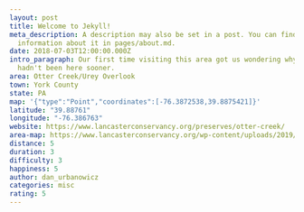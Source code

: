 ```yaml
---
layout: post
title: Welcome to Jekyll!
meta_description: A description may also be set in a post. You can find more
  information about it in pages/about.md.
date: 2018-07-03T12:00:00.000Z
intro_paragraph: Our first time visiting this area got us wondering why we
  hadn't been here sooner.
area: Otter Creek/Urey Overlook
town: York County
state: PA
map: '{"type":"Point","coordinates":[-76.3872538,39.8875421]}'
latitude: "39.88761"
longitude: "-76.386763"
website: https://www.lancasterconservancy.org/preserves/otter-creek/
area-map: https://www.lancasterconservancy.org/wp-content/uploads/2019/10/K.-Otter-Creek-Trails-Map-2019.pdf
distance: 5
duration: 3
difficulty: 3
happiness: 5
author: dan_urbanowicz
categories: misc
rating: 5
---
```

